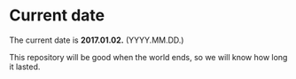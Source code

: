 # Current date

The current date is **2017.01.02.** (YYYY.MM.DD.)

This repository will be good when the world ends, so we will know how long it lasted.